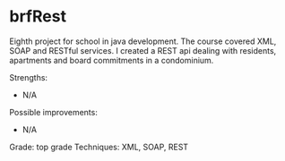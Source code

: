 # brfRest

Eighth project for school in java development. 
The course covered XML, SOAP and RESTful services. 
I created a REST api dealing with residents, apartments and board commitments in a condominium.

Strengths:
- N/A

Possible improvements:
- N/A

Grade: top grade
Techniques: XML, SOAP, REST 
